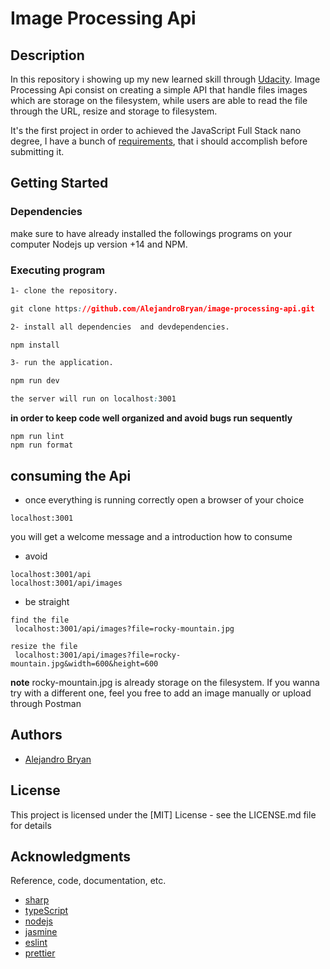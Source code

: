 
#  Image Processing Api


## Description
In this repository i showing up my new learned skill through [Udacity](https://www.udacity.com/).
Image Processing Api consist on creating a simple API that handle files images which are storage on the filesystem,
while users are able to read the file through the URL,  resize  and storage to filesystem.

It's the first project in order to achieved the JavaScript Full Stack nano degree, I have a bunch of [requirements](https://review.udacity.com/#!/rubrics/3005/view), that i should accomplish before submitting it. 



## Getting Started

### Dependencies
make sure to have already installed the followings programs on your computer Nodejs up version +14 and NPM. 


### Executing program

```css
1- clone the repository.

git clone https://github.com/AlejandroBryan/image-processing-api.git

2- install all dependencies  and devdependencies.

npm install 

3- run the application. 

npm run dev

the server will run on localhost:3001


```
**in order to keep code well organized and avoid bugs run sequently**
```
npm run lint 
npm run format

```


## consuming the Api
* once everything is running correctly
  open a browser of your choice
 ```
 localhost:3001
 ```
  you will get a welcome message and a introduction how to consume
  

 * avoid
 ```
 localhost:3001/api
 localhost:3001/api/images
 
 ```
* be straight
```
find the file
 localhost:3001/api/images?file=rocky-mountain.jpg

resize the file
 localhost:3001/api/images?file=rocky-mountain.jpg&width=600&height=600

```
**note**
rocky-mountain.jpg is already storage on the filesystem.
If you wanna try with a different one, feel you free to add an image manually or upload through Postman

## Authors

* [Alejandro Bryan](https://www.alejandrobryan.com/)

## License

This project is licensed under the [MIT] License - see the LICENSE.md file for details

## Acknowledgments

Reference, code, documentation, etc.
* [sharp](https://sharp.pixelplumbing.com/)
* [typeScript](https://www.typescriptlang.org/)
* [nodejs](https://nodejs.org/en/)
* [jasmine](https://jasmine.github.io/)
* [eslint](https://eslint.org/)
* [prettier](https://prettier.io/)



